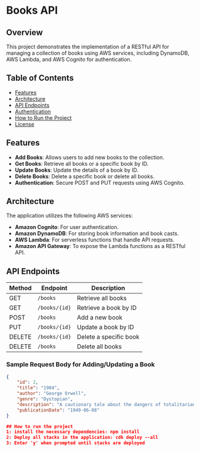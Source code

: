 # Books API

## Overview
This project demonstrates the implementation of a RESTful API for managing a collection of books using AWS services, including DynamoDB, AWS Lambda, and AWS Cognito for authentication.

## Table of Contents
- [Features](#features)
- [Architecture](#architecture)
- [API Endpoints](#api-endpoints)
- [Authentication](#authentication)
- [How to Run the Project](#how-to-run-the-project)
- [License](#license)

## Features
- **Add Books**: Allows users to add new books to the collection.
- **Get Books**: Retrieve all books or a specific book by ID.
- **Update Books**: Update the details of a book by ID.
- **Delete Books**: Delete a specific book or delete all books.
- **Authentication**: Secure POST and PUT requests using AWS Cognito.

## Architecture
The application utilizes the following AWS services:
- **Amazon Cognito**: For user authentication.
- **Amazon DynamoDB**: For storing book information and book casts.
- **AWS Lambda**: For serverless functions that handle API requests.
- **Amazon API Gateway**: To expose the Lambda functions as a RESTful API.

## API Endpoints
| Method | Endpoint                                       | Description                       |
|--------|-----------------------------------------------|-----------------------------------|
| GET    | `/books`                                     | Retrieve all books               |
| GET    | `/books/{id}`                                | Retrieve a book by ID            |
| POST   | `/books`                                     | Add a new book                   |
| PUT    | `/books/{id}`                                | Update a book by ID              |
| DELETE | `/books/{id}`                                | Delete a specific book           |
| DELETE | `/books`                                     | Delete all books                 |

### Sample Request Body for Adding/Updating a Book
```json
{
    "id": 2,
    "title": "1984",
    "author": "George Orwell",
    "genre": "Dystopian",
    "description": "A cautionary tale about the dangers of totalitarianism.",
    "publicationDate": "1949-06-08"
}

## How to run the project
1: install the necessary dependencies: npm install
2: Deploy all stacks in the application: cdk deploy --all
3: Enter 'y' when prompted until stacks are deployed

